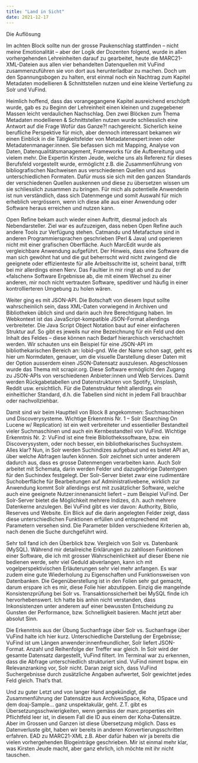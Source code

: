 ```yaml
---
title: "Land in Sicht"
date: 2021-12-17
---
```


Die Auflösung

Im achten Block sollte nun der grosse Paukenschlag stattfinden – nicht meine Emotionalität – aber der Logik der 
Dozenten folgend, wurde in allen vorhergehenden Lehreinheiten darauf zu gearbeitet, heute die MARC21-XML-Dateien 
aus allen vier behandelten Datenquellen mit VuFind zusammenzuführen sie von dort aus herunterladbar zu machen. 
Doch um den Spannungsbogen zu halten, erst einmal noch ein Nachtrag zum Kapitel Metadaten modellieren & Schnittstellen 
nutzen und eine kleine Vertiefung zu Solr und VuFind. 

Heimlich hoffend, dass das vorangegangene Kapitel ausreichend erschöpft wurde, gab es zu Beginn der Lehreinheit einen 
kleinen und zugegebener Massen leicht verdaulichen Nachschlag. Den zwei Blöcken zum Thema Metadaten modellieren & 
Schnittstellen nutzen wurde schliesslich eine Antwort auf die Frage Wofür das Ganze?! nachgereicht. Sicherlich keine 
berufliche Perspektive für mich, aber dennoch interessant bekamen wir einen Einblick in die Tätigkeitsfelder von 
Metadatenexpert:innen oder Metadatenmanager:innen. Sie befassen sich mit Mapping, Analyse von Daten, Datenqualitätsmanagement, 
Frameworks für die Aufbereitung und vielem mehr. Die Expertin Kirsten Jeude, welche uns als Referenz für dieses Berufsfeld 
vorgestellt wurde, ermöglicht z.B. die Zusammenführung von bibliografischen Nachweisen aus verschiedenen Quellen und aus 
unterschiedlichen Formaten. Dafür muss sie sich mit den ganzen Standards der verschiedenen Quellen auskennen und diese zu 
übersetzen wissen um sie schliesslich zusammen zu bringen. Für mich als potentielle Anwenderin ist nun verständlich, dass 
sich Datenmenge und somit Auswahl für mich erheblich vergrössern, wenn ich diese alle aus einer Anwendung oder Software 
heraus erreichen und nutzen kann. 

Open Refine bekam auch wieder einen Auftritt, diesmal jedoch als Nebendarsteller. Ziel war es aufzuzeigen, dass neben Open 
Refine auch andere Tools zur Verfügung stehen. Catmandu und Metafacture sind in anderen Programmiersprachen geschrieben (Perl & Java) 
und operieren nicht mit einer grafischen Oberfläche. Auch MarcEdit wurde als vergleichbare Anwendung aufgeführt. 
Der Hinweis, dass eine Software die man sich gewöhnt hat und die gut beherrscht wird nicht zwingend die geeignete oder 
effizienteste für alle Arbeitsschritte ist, scheint banal, trifft bei mir allerdings einen Nerv. Das Faultier in mir ringt ab und 
zu der «falschen» Software Ergebnisse ab, die mit einem Wechsel zu einer anderen, mir noch nicht vertrauten Software, speditiver 
und häufig in einer kontrollierteren Umgebung zu holen wären.

Weiter ging es mit JSON-API. Die Botschaft von diesem Input sollte wahrscheinlich sein, dass XML-Daten vorwiegend in Archiven und 
Bibliotheken üblich sind und darin auch ihre Berechtigung haben. Im Webkontext ist das JavaScript-kompatible JSON-Format allerdings 
verbreiteter. Die Java Script Object Notation baut auf einer einfacheren Struktur auf. So gibt es jeweils nur eine Bezeichnung für 
ein Feld und den Inhalt des Feldes – diese können nach Bedarf hierarchisch verschachtelt werden.
Wir schauten uns ein Beispiel für eine JSON-API im bibliothekarischen Bereich an: lobid-gnd. Wie der Name schon sagt, geht es hier 
um Normdaten, genauer, um die visuelle Darstellung dieser Daten mit der Option ausserdem einen JSON-Datensatz auszulesen. 
Abgeschlossen wurde das Thema mit scrapir.org. Diese Software ermöglicht den Zugang zu JSON-APIs von verschiedenen Anbieter:innen und 
Web Services. Damit werden Rückgabetabellen und Datenstrukturen von Spotify, Unsplash, Reddit usw. ersichtlich. Für die Datenstruktur 
fehlt allerdings ein einheitlicher Standard, d.h. die Tabellen sind nicht in jedem Fall brauchbar oder nachvollziehbar.

Damit sind wir beim Hauptteil von Block 8 angekommen: Suchmaschinen und Discoverysysteme. Wichtige Erkenntnis Nr. 1 – Solr (Searching On 
Lucene w/ Replication) ist ein weit verbreiteter und essentieller Bestandteil vieler Suchmaschinen und auch ein Kernbestandteil von VuFind. 
Wichtige Erkenntnis Nr. 2: VuFind ist eine freie Bibliothekssoftware, bzw. ein Discoverysystem, oder noch besser, ein bibliothekarisches 
Suchsystem. Alles klar? 
Nun, in Solr werden Suchindizes aufgebaut und es bietet API an, über welche Abfragen laufen können. Solr zeichnet sich unter anderem dadurch 
aus, dass es grosse Datenmengen verarbeiten kann. Auch Solr arbeitet mit Schemata, darin werden Felder und dazugehörige Datentypen für den 
Suchindex festgelegt. Der Solr-Server bietet zwar eine rudimentäre Suchoberfläche für Bearbeitungen auf Administrativebene, wirklich zur 
Anwendung kommt Solr allerdings erst mit zusätzlicher Software, welche auch eine geeignete Nutzer:innenansicht liefert – zum Beispiel VuFind.
Der Solr-Server bietet die Möglichkeit mehrere Indizes, d.h. auch mehrere Datenkerne anzulegen. Bei VuFind gibt es vier davon: Authority, 
Biblio, Reserves und Website. Ein Blick auf die darin angelegten Felder zeigt, dass diese unterschiedlichen Funktionen erfüllen und entsprechend 
mit Parametern versehen sind. Die Parameter bilden verschiedene Kriterien ab, nach denen die Suche durchgeführt wird.

Sehr toll fand ich den Überblick bzw. Vergleich von Solr vs. Datenbank (MySQL). Während mir detailreiche Erklärungen zu zahllosen Funktionen 
einer Software, die ich mit grosser Wahrscheinlichkeit auf dieser Ebene nie bedienen werde, sehr viel Geduld abverlangen, kann ich mit 
vogelperspektivischen Erläuterungen sehr viel mehr anfangen. Es war zudem eine gute Wiederholung zu Eigenschaften und Funktionsweisen von 
Datenbanken. Die Gegenüberstellung ist in den Folien sehr gut gemacht, darum erspare ich es mir, diese Folie hier abzutippen. Einzig die 
mangelnde Konsistenzprüfung bei Solr vs. Transaktionssicherheit bei MySQL finde ich hervorhebenswert. Ich hatte bis anhin nicht verstanden, 
dass Inkonsistenzen unter anderem auf einer bewussten Entscheidung zu Gunsten der Performance, bzw. Schnelligkeit basieren. Macht jetzt aber 
absolut Sinn. 

Die Erkenntnis aus der Übung Suchanfrage über Solr vs. Suchanfrage über VuFind halte ich hier kurz. Unterschiedliche Darstellung der Ergebnisse; 
VuFind ist um Längen anwender:innenfreundlicher, Solr liefert JSON-Format. Anzahl und Reihenfolge der Treffer war gleich. In Solr wird der 
gesamte Datensatz dargestellt, VuFind filtert. Im Terminal war zu erkennen, dass die Abfrage unterschiedlich strukturiert sind. VuFind nimmt 
bspw. ein Relevanzranking vor, Solr nicht. Daran zeigt sich, dass VuFind Suchergebnisse durch zusätzliche Angaben aufwertet, Solr gewichtet jedes 
Feld gleich. That’s that.

Und zu guter Letzt und von langer Hand angekündigt, die Zusammenführung der Datensätze aus ArchivesSpace, Koha, DSpace und dem doaj-Sample… 
ganz unspektakulär, geht. Z.T. gibt es Übersetzungsschwierigkeiten, wenn gemäss der marc.properties ein Pflichtfeld leer ist, in diesem Fall 
die ID aus einem der Koha-Datensätze. Aber im Grossen und Ganzen ist diese Übersetzung möglich. Dass es Datenverluste gibt, haben wir bereits in anderen Konvertierungsschritten 
erfahren. EAD zu MARC21-XML z.B. Aber dafür haben wir ja bereits die vielen vorhergehenden Blogeinträge geschrieben. Mir ist einmal mehr klar, 
was Kirsten Jeude macht, aber ganz ehrlich, ich möchte mit ihr nicht tauschen.
